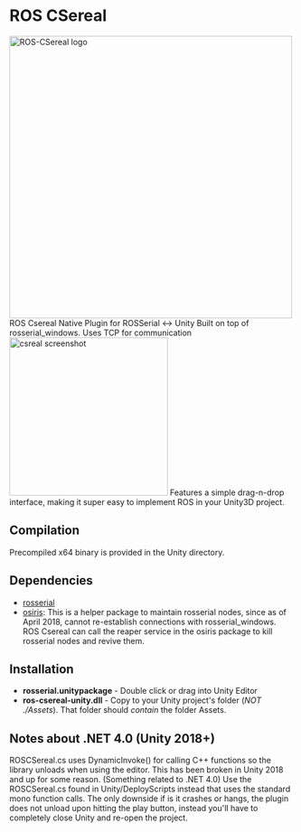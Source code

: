 # ROS CSereal
<img alt="ROS-CSereal logo" src="https://prnthp.github.io/images/roscsereal.png" width="500" />
ROS Csereal Native Plugin for ROSSerial ↔ Unity
Built on top of rosserial_windows. Uses TCP for communication
<img alt="csreal screenshot" src="https://prnthp.github.io/images/csereal-screenshot.PNG" width="280" />
Features a simple drag-n-drop interface, making it super easy to implement ROS in your Unity3D project.

## Compilation
Precompiled x64 binary is provided in the Unity directory.

## Dependencies
- [rosserial](http://wiki.ros.org/rosserial)
- [osiris](https://github.com/prnthp/fillet): This is a helper package to maintain rosserial nodes, since as of April 2018, cannot re-establish connections with rosserial_windows. ROS Csereal can call the reaper service in the osiris package to kill rosserial nodes and revive them.

## Installation
- **rosserial.unitypackage** - Double click or drag into Unity Editor
- **ros-csereal-unity.dll** - Copy to your Unity project's folder (*NOT ./Assets*). That folder should *contain* the folder Assets.

## Notes about .NET 4.0 (Unity 2018+)
ROSCSereal.cs uses DynamicInvoke() for calling C++ functions so the library unloads when using the editor. This has been broken in Unity 2018 and up for some reason. (Something related to .NET 4.0) Use the ROSCSereal.cs found in Unity/DeployScripts instead that uses the standard mono function calls. The only downside if is it crashes or hangs, the plugin does not unload upon hitting the play button, instead you'll have to completely close Unity and re-open the project.
